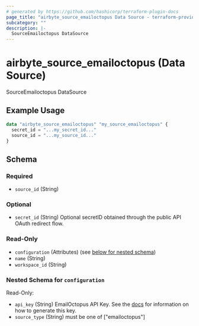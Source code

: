 ```yaml
---
# generated by https://github.com/hashicorp/terraform-plugin-docs
page_title: "airbyte_source_emailoctopus Data Source - terraform-provider-airbyte"
subcategory: ""
description: |-
  SourceEmailoctopus DataSource
---
```


# airbyte_source_emailoctopus (Data Source)

SourceEmailoctopus DataSource

## Example Usage

```terraform
data "airbyte_source_emailoctopus" "my_source_emailoctopus" {
  secret_id = "...my_secret_id..."
  source_id = "...my_source_id..."
}
```

<!-- schema generated by tfplugindocs -->
## Schema

### Required

- `source_id` (String)

### Optional

- `secret_id` (String) Optional secretID obtained through the public API OAuth redirect flow.

### Read-Only

- `configuration` (Attributes) (see [below for nested schema](#nestedatt--configuration))
- `name` (String)
- `workspace_id` (String)

<a id="nestedatt--configuration"></a>
### Nested Schema for `configuration`

Read-Only:

- `api_key` (String) EmailOctopus API Key. See the <a href="https://help.emailoctopus.com/article/165-how-to-create-and-delete-api-keys">docs</a> for information on how to generate this key.
- `source_type` (String) must be one of ["emailoctopus"]


